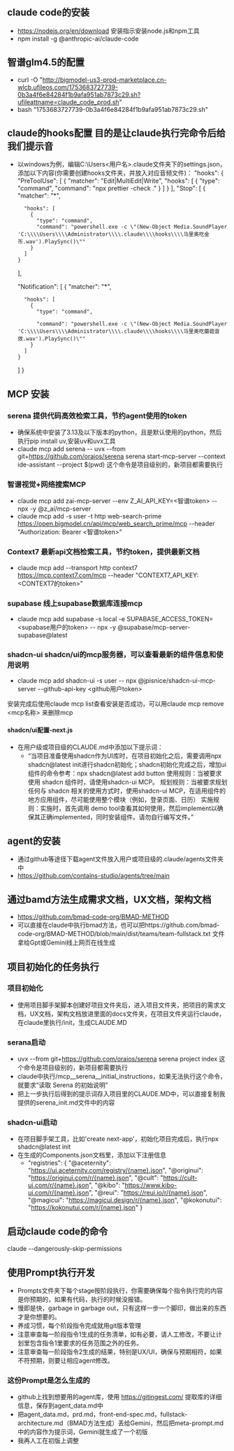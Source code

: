 ## claude code的安装
- https://nodejs.org/en/download 安装指示安装node.js和npm工具
- npm install -g @anthropic-ai/claude-code

## 智谱glm4.5的配置
- curl -O "http://bigmodel-us3-prod-marketplace.cn-wlcb.ufileos.com/1753683727739-0b3a4f6e84284f1b9afa951ab7873c29.sh?ufileattname=claude_code_prod.sh"
- bash "1753683727739-0b3a4f6e84284f1b9afa951ab7873c29.sh"

## claude的hooks配置 目的是让claude执行完命令后给我们提示音
- 以windows为例，编辑C:\Users\<用户名>\.claude文件夹下的settings.json，添加以下内容(你需要创建hooks文件夹，并放入对应音频文件)：
  "hooks": {
    "PreToolUse": [
      {
        "matcher": "Edit|MultiEdit|Write",
        "hooks": [
          {
            "type": "command",
            "command": "npx prettier -check ."
          }
        ]
      }
    ],
    "Stop": [
      {
        "matcher": "*",

        "hooks": [
          {
            "type": "command",
            "command": "powershell.exe -c \"(New-Object Media.SoundPlayer 'C:\\\\Users\\\\Administrator\\\\.claude\\\\hooks\\\\马里奥吃金币.wav').PlaySync()\""
          }
        ]
      }
    ],

    "Notification": [
      {
        "matcher": "*",

        "hooks": [
          {
            "type": "command",

            "command": "powershell.exe -c \"(New-Object Media.SoundPlayer 'C:\\\\Users\\\\Administrator\\\\.claude\\\\hooks\\\\马里奥吃蘑菇音效.wav').PlaySync()\""
          }
        ]
      }
    ]
  }
## MCP 安装
### serena 提供代码高效检索工具，节约agent使用的token
- 确保系统中安装了3.13及以下版本的python，且是默认使用的python，然后执行pip install uv,安装uv和uvx工具
- claude mcp add serena -- uvx --from git+https://github.com/oraios/serena serena start-mcp-server --context ide-assistant --project $(pwd) 这个命令是项目级别的，新项目都需要执行

### 智谱视觉+网络搜索MCP
- claude mcp add zai-mcp-server --env Z_AI_API_KEY=<智谱token> -- npx -y @z_ai/mcp-server
- claude mcp add -s user -t http web-search-prime https://open.bigmodel.cn/api/mcp/web_search_prime/mcp --header "Authorization: Bearer <智谱token>"

### Context7 最新api文档检索工具，节约token，提供最新文档
- claude mcp add --transport http context7 https://mcp.context7.com/mcp --header "CONTEXT7_API_KEY: <CONTEXT7的token>"

### supabase 线上supabase数据库连接mcp
- claude mcp add supabase -s local -e SUPABASE_ACCESS_TOKEN=<supabase用户的token> -- npx -y @supabase/mcp-server-supabase@latest

### shadcn-ui shadcn/ui的mcp服务器，可以查看最新的组件信息和使用说明
- claude mcp add shadcn-ui -s user -- npx @jpisnice/shadcn-ui-mcp-server --github-api-key <github用户token>

安装完成后使用claude mcp list查看安装是否成功，可以用claude mcp remove <mcp名称> 来删除mcp

#### shadcn/ui配置-next.js
- 在用户级或项目级的CLAUDE.md中添加以下提示词：
  - “当项目准备使用shadcn作为UI库时，在项目初始化之后，需要调用npx shadcn@latest init进行shadcn初始化；shadcn初始化完成之后，增加ui组件的命令参考：npx shadcn@latest add button
使用规则：当被要求使用 shadcn 组件时，请使用shadcn-ui MCP。
规划规则：当被要求规划任何与 shadcn 相关的使用方式时，使用shadcn-ui MCP，在适用组件的地方应用组件，尽可能使用整个模块（例如，登录页面、日历）
实施规则：实施时，首先调用 demo tool查看其如何使用，然后implement以确保其正确implemented，同时安装组件。请勿自行编写文件。”


## agent的安装
- 通过github等途径下载agent文件放入用户或项目级的.claude/agents文件夹中
- https://github.com/contains-studio/agents/tree/main

## 通过bamd方法生成需求文档，UX文档，架构文档
- https://github.com/bmad-code-org/BMAD-METHOD
- 可以直接在claude中执行bmad方法，也可以把https://github.com/bmad-code-org/BMAD-METHOD/blob/main/dist/teams/team-fullstack.txt 文件拿给Gpt或Gemini线上网页在线生成

## 项目初始化的任务执行
### 项目初始化
- 使用项目脚手架脚本创建好项目文件夹后，进入项目文件夹，把项目的需求文档，UX文档，架构文档放进里面的docs文件夹，在项目文件夹运行claude，在claude里执行/init，生成CLAUDE.MD
### serana启动
- uvx --from git+https://github.com/oraios/serena serena project index 这个命令是项目级别的，新项目都需要执行
- claude中执行/mcp__serena__initial_instructions，如果无法执行这个命令，就要求“读取 Serena 的初始说明”
- 把上一步执行后得到的提示词存入项目里的CLAUDE.MD中，可以直接复制我提供的serena_init.md文件中的内容
### shadcn-ui启动
- 在项目脚手架工具，比如'create next-app'，初始化项目完成后，执行npx shadcn@latest init
- 在生成的Components.json文档里，添加以下注册信息
  -   "registries": {
    "@aceternity": "https://ui.aceternity.com/registry/{name}.json",
    "@originui": "https://originui.com/r/{name}.json",
    "@cult": "https://cult-ui.com/r/{name}.json",
    "@kibo": "https://www.kibo-ui.com/r/{name}.json",
    "@reui": "https://reui.io/r/{name}.json",
    "@magicui": "https://magicui.design/r/{name}.json",
    "@kokonutui": "https://kokonutui.com/r/{name}.json"
  }



## 启动claude code的命令
claude --dangerously-skip-permissions


## 使用Prompt执行开发
- Prompts文件夹下每个stage按阶段执行，你需要确保每个指令执行完的内容是你预期的，如果有代码，执行的时候没报错。
- 慢即是快，garbage in garbage out，只有这样一步一个脚印，做出来的东西才是你想要的。
- 养成习惯，每个阶段指令完成就用git版本管理
- 注意审查每一阶段指令1生成的任务清单，如有必要，请人工修改，不要让计划里包含指令1里要求的任务范围之外的任务。
- 注意审查每一阶段指令2生成的结果，特别是UX/UI，确保与预期相符，如果不符预期，则要让相应agent修改。
### 这份Prompt是怎么生成的
- github上找到想要用的agent库，使用 https://gitingest.com/ 提取库的详细信息，保存到agent_data.md中
- 把agent_data.md，prd.md，front-end-spec.md，fullstack-architecture.md（BMAD方法生成）丢给Gemini，然后把meta-prompt.md中的内容作为提示词，Gemini就生成了一个初版
- 我再人工在初版上调整
